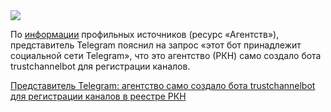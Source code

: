 <!--2025-10-05 14:12:45-->
<div class="yb">
  <div class="rss habr"><img src="https://habrastorage.org/getpro/habr/upload_files/b40/ccf/4c8/b40ccf4c88d80a7e258b90318ee26ff1.png" /><p>По <a href="https://t.me/agentstvonews/12224" rel="noopener noreferrer nofollow">информации</a> профильных источников (ресурс «Агентств»), представитель Telegram пояснил на&nbsp;запрос «этот бот принадлежит социальной сети Telegram», что&nbsp;это агентство (РКН) само создало бота trustchannelbot для&nbsp;регистрации каналов. </p> <a... <p class="titl"><a href="https://habr.com/ru/news/953628/?utm_source=habrahabr&utm_medium=rss&utm_campaign=953628">Представитель Telegram: агентство само создало бота trustchannelbot для регистрации каналов в реестре РКН</a></p></div>
</div>
